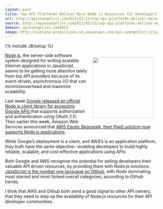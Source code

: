 ```yaml
---
layout: post
title: Top API Platforms Deliver More Node js Resources for Developers
url: http://apievangelist.com2013/03/13/top-api-platforms-deliver-more-node-js-resources-for-developers/
source: http://apievangelist.com2013/03/13/top-api-platforms-deliver-more-node-js-resources-for-developers/
domain: apievangelist.com2013
image: http://kinlane-productions.s3.amazonaws.com/api-evangelist-site/blog/node-js-logo.png
---
```

{% include JB/setup %}
<p><a href="http://nodejs.org/" target="_blank"><img style="padding: 15px;" src="https://s3.amazonaws.com/kinlane-productions/nodejs/node-js-logo.png" alt="" width="200" align="right" /></a></p>
<p><a href="http://nodejs.org/" target="_blank">Node.js</a>, the server-side software system designed for writing scalable Internet applications in JavaScript, seems to be getting more attention lately from top API providers because of its event-driven, asynchronous I/O that can minimizeoverhead and maximize scalability.</p>
<p>Last week <a href="https://github.com/google/google-api-nodejs-client/#readme">Google released an official Node.js client library for accessing Google APIs </a>that supports authorization and authentication using OAuth 2.0.  Then earlier this week, Amazon Web Services announced that <a href="http://aws.typepad.com/aws/2013/03/aws-elastic-beanstalk-for-nodejs.html">AWS Elastic Beanstalk, their PaaS solution now supports Node.js applications</a>.</p>
<p>While Google&rsquo;s deployment is a client, and AWS&rsquo;s is an application platform, they both have the same objective--enabling developers to build highly reliable, scalable, and cost-effective applications using APIs.</p>
<p>Both Google and AWS recognize the potential for selling developers their valuable API driven resources, by providing them with Node.js solutions.  <a href="https://github.com/languages/JavaScript">JavaScript is the number one language on Github</a>, with Node dominating most starred and most forked overall categories, according to Github trends.</p>
<p>I think that AWS and Github both send a good signal to other API owners, that they need to step up the availablity of Node.js resources for their API developer communities.</p>
